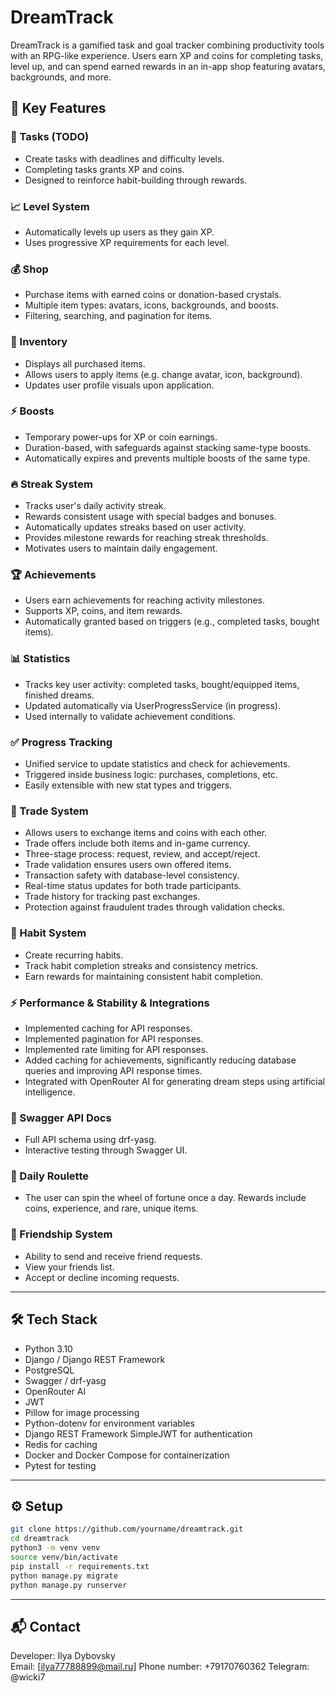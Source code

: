 # DreamTrack

DreamTrack is a gamified task and goal tracker combining productivity tools with an RPG-like experience. Users earn XP and coins for completing tasks, level up, and can spend earned rewards in an in-app shop featuring avatars, backgrounds, and more.

## 🚀 Key Features

### 🎯 Tasks (TODO)

- Create tasks with deadlines and difficulty levels.
- Completing tasks grants XP and coins.
- Designed to reinforce habit-building through rewards.

### 📈 Level System

- Automatically levels up users as they gain XP.
- Uses progressive XP requirements for each level.

### 💰 Shop

- Purchase items with earned coins or donation-based crystals.
- Multiple item types: avatars, icons, backgrounds, and boosts.
- Filtering, searching, and pagination for items.

### 🎒 Inventory

- Displays all purchased items.
- Allows users to apply items (e.g. change avatar, icon, background).
- Updates user profile visuals upon application.

### ⚡ Boosts

- Temporary power-ups for XP or coin earnings.
- Duration-based, with safeguards against stacking same-type boosts.
- Automatically expires and prevents multiple boosts of the same type.

### 🔥 Streak System

- Tracks user's daily activity streak.
- Rewards consistent usage with special badges and bonuses.
- Automatically updates streaks based on user activity.
- Provides milestone rewards for reaching streak thresholds.
- Motivates users to maintain daily engagement.

### 🏆 Achievements
- Users earn achievements for reaching activity milestones.
- Supports XP, coins, and item rewards.
- Automatically granted based on triggers (e.g., completed tasks, bought items).

### 📊 Statistics
- Tracks key user activity: completed tasks, bought/equipped items, finished dreams.
- Updated automatically via UserProgressService (in progress).
- Used internally to validate achievement conditions.

### ✅ Progress Tracking
- Unified service to update statistics and check for achievements.
- Triggered inside business logic: purchases, completions, etc.
- Easily extensible with new stat types and triggers.

### 🔄 Trade System
- Allows users to exchange items and coins with each other.
- Trade offers include both items and in-game currency.
- Three-stage process: request, review, and accept/reject.
- Trade validation ensures users own offered items.
- Transaction safety with database-level consistency.
- Real-time status updates for both trade participants.
- Trade history for tracking past exchanges.
- Protection against fraudulent trades through validation checks.

### 🌱 Habit System
- Create recurring habits.
- Track habit completion streaks and consistency metrics.
- Earn rewards for maintaining consistent habit completion.


### ⚡ Performance & Stability & Integrations
- Implemented caching for API responses.
- Implemented pagination for API responses.
- Implemented rate limiting for API responses.
- Added caching for achievements, significantly reducing database queries and improving API response times.
- Integrated with OpenRouter AI for generating dream steps using artificial intelligence.

### 📄 Swagger API Docs

- Full API schema using drf-yasg.
- Interactive testing through Swagger UI.

### 🎰 Daily Roulette
- The user can spin the wheel of fortune once a day. Rewards include coins, experience, and rare, unique items.

### 🤝 Friendship System
- Ability to send and receive friend requests.
- View your friends list.
- Accept or decline incoming requests.

---

## 🛠️ Tech Stack

- Python 3.10
- Django / Django REST Framework
- PostgreSQL
- Swagger / drf-yasg
- OpenRouter AI
- JWT
- Pillow for image processing
- Python-dotenv for environment variables
- Django REST Framework SimpleJWT for authentication
- Redis for caching
- Docker and Docker Compose for containerization
- Pytest for testing

---

## ⚙️ Setup

```bash
git clone https://github.com/yourname/dreamtrack.git
cd dreamtrack
python3 -m venv venv
source venv/bin/activate
pip install -r requirements.txt
python manage.py migrate
python manage.py runserver
```

---

## 📬 Contact

Developer: Ilya Dybovsky\
Email: [ilya77788899@mail.ru]
Phone number: +79170760362
Telegram: @wicki7